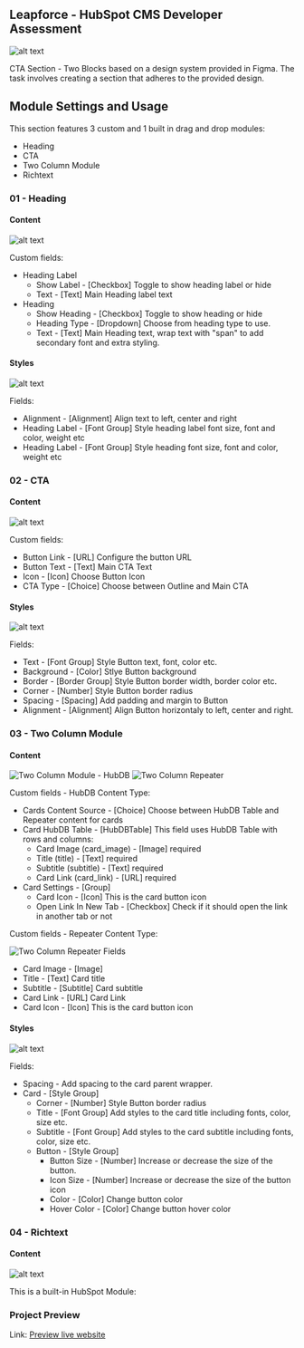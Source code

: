 <!-- ABOUT THE PROJECT -->
## Leapforce - HubSpot CMS Developer Assessment

![alt text](https://143165537.fs1.hubspotusercontent-eu1.net/hubfs/143165537/leapforce-preview.png?raw=true)

CTA Section - Two Blocks based on a design system provided in Figma. The task involves creating a section that adheres to the provided design.

## Module Settings and Usage

This section features 3 custom and 1 built in drag and drop modules:
* Heading
* CTA
* Two Column Module
* Richtext

### 01 - Heading

#### Content
![alt text](https://143165537.fs1.hubspotusercontent-eu1.net/hubfs/143165537/heading.png)

Custom fields:
* Heading Label
  * Show Label - [Checkbox] Toggle to show heading label or hide
  * Text - [Text] Main Heading label text
* Heading
  * Show Heading - [Checkbox] Toggle to show heading or hide
  * Heading Type - [Dropdown] Choose from heading type to use.
  * Text - [Text] Main Heading text, wrap text with "span" to add secondary font and extra styling.
 
#### Styles
![alt text](https://143165537.fs1.hubspotusercontent-eu1.net/hubfs/143165537/heading-styles.png)

Fields:
* Alignment - [Alignment] Align text to left, center and right
* Heading Label - [Font Group] Style heading label font size, font and color, weight etc
* Heading Label - [Font Group] Style heading font size, font and color, weight etc

### 02 - CTA

#### Content
![alt text](https://143165537.fs1.hubspotusercontent-eu1.net/hubfs/143165537/cta.png)

Custom fields:
* Button Link - [URL] Configure the button URL
* Button Text - [Text] Main CTA Text
* Icon - [Icon] Choose Button Icon
* CTA Type - [Choice] Choose between Outline and Main CTA
 
#### Styles
![alt text](https://143165537.fs1.hubspotusercontent-eu1.net/hubfs/143165537/cta-style.png)

Fields:
* Text - [Font Group] Style Button text, font, color etc.
* Background - [Color] Stlye Button background
* Border - [Border Group] Style Button border width, border color etc.
* Corner - [Number] Style Button border radius
* Spacing - [Spacing] Add padding and margin to Button
* Alignment - [Alignment] Align Button horizontaly to left, center and right.


### 03 - Two Column Module

#### Content
![Two Column Module - HubDB](https://143165537.fs1.hubspotusercontent-eu1.net/hubfs/143165537/two-col-hubdb.png)
![Two Column Repeater](https://143165537.fs1.hubspotusercontent-eu1.net/hubfs/143165537/two-col-repeater.png)

Custom fields - HubDB Content Type:
* Cards Content Source - [Choice] Choose between HubDB Table and Repeater content for cards
* Card HubDB Table - [HubDBTable] This field uses HubDB Table with rows and columns:
  * Card Image (card_image) - [Image] required
  * Title (title) - [Text] required
  * Subtitle (subtitle) - [Text] required
  * Card Link (card_link) - [URL] required
* Card Settings - [Group]
  * Card Icon - [Icon] This is the card button icon
  * Open Link In New Tab - [Checkbox] Check if it should open the link in another tab or not
 
Custom fields - Repeater Content Type:

![Two Column Repeater Fields](https://143165537.fs1.hubspotusercontent-eu1.net/hubfs/143165537/two-col-repeater-1.png)

* Card Image - [Image]
* Title - [Text] Card title
* Subtitle - [Subtitle] Card subtitle
* Card Link - [URL] Card Link
* Card Icon - [Icon] This is the card button icon
 
#### Styles
![alt text](https://143165537.fs1.hubspotusercontent-eu1.net/hubfs/143165537/two-col-style.png)

Fields:
* Spacing - Add spacing to the card parent wrapper.
* Card - [Style Group]
  * Corner - [Number] Style Button border radius
  * Title - [Font Group] Add styles to the card title including fonts, color, size etc.
  * Subtitle - [Font Group] Add styles to the card subtitle including fonts, color, size etc.
  * Button - [Style Group]
    * Button Size - [Number] Increase or decrease the size of the button.
    * Icon Size - [Number] Increase or decrease the size of the button icon
    * Color - [Color] Change button color
    * Hover Color - [Color] Change button hover color
   
### 04 - Richtext

#### Content
![alt text](https://143165537.fs1.hubspotusercontent-eu1.net/hubfs/143165537/richtext.png)

This is a built-in HubSpot Module:
 
### Project Preview
Link: [Preview live website](http://143165537.hs-sites-eu1.com/leapforce-assessment)
